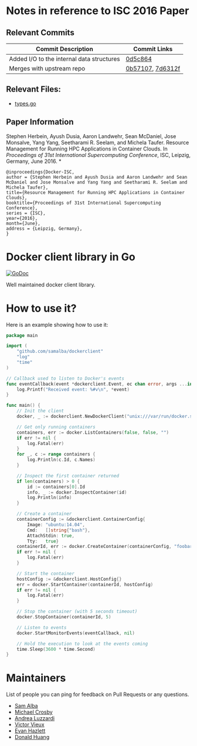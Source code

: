 # Notes in reference to ISC 2016 Paper
## Relevant Commits
Commit Description | Commit Links
----------- | ------------
Added I/O to the internal data structures | [0d5c864](https://github.com/SteVwonder/dockerclient/commit/0d5c864)
Merges with upstream repo | [0b57107](https://github.com/SteVwonder/dockerclient/commit/0b57107), [7d6312f](https://github.com/SteVwonder/dockerclient/commit/7d6312f)

## Relevant Files:
* [types.go](types.go)

## Paper Information
Stephen Herbein, Ayush Dusia, Aaron Landwehr, Sean McDaniel, Jose Monsalve, Yang Yang, Seetharami R. Seelam, and Michela Taufer. Resource Management for Running HPC Applications in Container Clouds. In _Proceedings of 31st International Supercomputing Conference_, ISC, Leipzig, Germany, June 2016.
*
```
@inproceedings{Docker-ISC,
author = {Stephen Herbein and Ayush Dusia and Aaron Landwehr and Sean McDaniel and Jose Monsalve and Yang Yang and Seetharami R. Seelam and Michela Taufer},
title={Resource Management for Running HPC Applications in Container Clouds},
booktitle={Proceedings of 31st International Supercomputing Conference},
series = {ISC},
year={2016},
month={June},
address = {Leipzig, Germany},
}
```

Docker client library in Go
===========================
[![GoDoc](http://godoc.org/github.com/samalba/dockerclient?status.png)](http://godoc.org/github.com/samalba/dockerclient)

Well maintained docker client library.

# How to use it?

Here is an example showing how to use it:

```go
package main

import (
	"github.com/samalba/dockerclient"
	"log"
	"time"
)

// Callback used to listen to Docker's events
func eventCallback(event *dockerclient.Event, ec chan error, args ...interface{}) {
	log.Printf("Received event: %#v\n", *event)
}

func main() {
	// Init the client
	docker, _ := dockerclient.NewDockerClient("unix:///var/run/docker.sock", nil)

	// Get only running containers
	containers, err := docker.ListContainers(false, false, "")
	if err != nil {
		log.Fatal(err)
	}
	for _, c := range containers {
		log.Println(c.Id, c.Names)
	}

	// Inspect the first container returned
	if len(containers) > 0 {
		id := containers[0].Id
		info, _ := docker.InspectContainer(id)
		log.Println(info)
	}

	// Create a container
	containerConfig := &dockerclient.ContainerConfig{
		Image: "ubuntu:14.04",
		Cmd:   []string{"bash"},
		AttachStdin: true,
		Tty:   true}
	containerId, err := docker.CreateContainer(containerConfig, "foobar")
	if err != nil {
		log.Fatal(err)
	}

	// Start the container
	hostConfig := &dockerclient.HostConfig{}
	err = docker.StartContainer(containerId, hostConfig)
	if err != nil {
		log.Fatal(err)
	}

	// Stop the container (with 5 seconds timeout)
	docker.StopContainer(containerId, 5)

	// Listen to events
	docker.StartMonitorEvents(eventCallback, nil)

	// Hold the execution to look at the events coming
	time.Sleep(3600 * time.Second)
}
```

# Maintainers

List of people you can ping for feedback on Pull Requests or any questions.

- [Sam Alba](https://github.com/samalba)
- [Michael Crosby](https://github.com/crosbymichael)
- [Andrea Luzzardi](https://github.com/aluzzardi)
- [Victor Vieux](https://github.com/vieux)
- [Evan Hazlett](https://github.com/ehazlett)
- [Donald Huang](https://github.com/donhcd)
